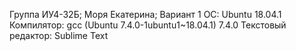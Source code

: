 Группа ИУ4-32Б; Моря Екатерина; Вариант 1
OC: Ubuntu 18.04.1
Компилятор: gcc (Ubuntu 7.4.0-1ubuntu1~18.04.1) 7.4.0
Текстовый редактор: Sublime Text
